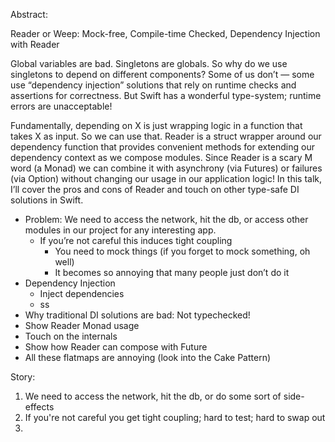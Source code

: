 Abstract:


Reader or Weep: Mock-free, Compile-time Checked, Dependency Injection with Reader

Global variables are bad. Singletons are globals. So why do we use singletons to depend on different components? Some of us don’t — some use “dependency injection” solutions that rely on runtime checks and assertions for correctness. But Swift has a wonderful type-system; runtime errors are unacceptable!

Fundamentally, depending on X is just wrapping logic in a function that takes X as input. So we can use that. Reader is a struct wrapper around our dependency function that provides convenient methods for extending our dependency context as we compose modules. Since Reader is a scary M word (a Monad) we can combine it with asynchrony (via Futures) or failures (via Option) without changing our usage in our application logic! In this talk, I’ll cover the pros and cons of Reader and touch on other type-safe DI solutions in Swift.


- Problem: We need to access the network, hit the db, or access other modules in our project for any interesting app.
  - If you’re not careful this induces tight coupling
    - You need to mock things (if you forget to mock something, oh well)
    - It becomes so annoying that many people just don’t do it
- Dependency Injection
  - Inject dependencies
  - ss
- Why traditional DI solutions are bad: Not typechecked!
- Show Reader Monad usage
- Touch on the internals
- Show how Reader can compose with Future
- All these flatmaps are annoying (look into the Cake Pattern)






Story:

1. We need to access the network, hit the db, or do some sort of side-effects
2. If you're not careful you get tight coupling; hard to test; hard to swap out
3. 

